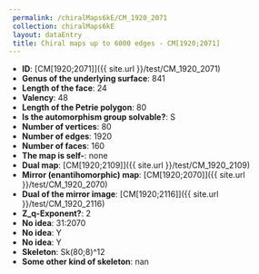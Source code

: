 ```yaml
--- 
 permalink: /chiralMaps6kE/CM_1920_2071 
 collection: chiralMaps6kE
 layout: dataEntry
 title: Chiral maps up to 6000 edges - CM[1920;2071]
---
```


- **ID**: [CM[1920;2071]]({{ site.url }}/test/CM_1920_2071)
- **Genus of the underlying surface**: 841
- **Length of the face**: 24
- **Valency**: 48
- **Length of the Petrie polygon**: 80
- **Is the automorphism group solvable?**: S
- **Number of vertices**: 80
- **Number of edges**: 1920
- **Number of faces**: 160
- **The map is self-**: none
- **Dual map**: [CM[1920;2109]]({{ site.url }}/test/CM_1920_2109)
- **Mirror (enantihomorphic) map**: [CM[1920;2070]]({{ site.url }}/test/CM_1920_2070)
- **Dual of the mirror image**: [CM[1920;2116]]({{ site.url }}/test/CM_1920_2116)
- **Z_q-Exponent?**: 2
- **No idea**:  31:2070
- **No idea**: Y
- **No idea**: Y
- **Skeleton**: Sk(80;8)^12
- **Some other kind of skeleton**: nan
